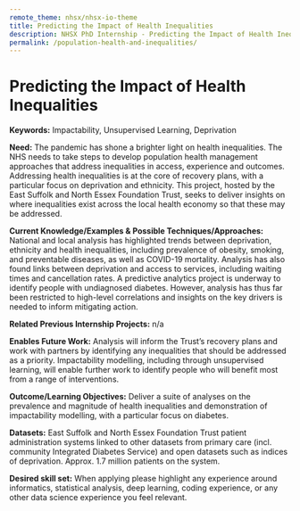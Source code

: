 ```yaml
---
remote_theme: nhsx/nhsx-io-theme
title: Predicting the Impact of Health Inequalities
description: NHSX PhD Internship - Predicting the Impact of Health Inequalities
permalink: /population-health-and-inequalities/
---
```


# Predicting the Impact of Health Inequalities

**Keywords:**  Impactability, Unsupervised Learning, Deprivation

**Need:**  The pandemic has shone a brighter light on health inequalities. The NHS needs to take steps to develop population health management approaches that address inequalities in access, experience and outcomes. Addressing health inequalities is at the core of recovery plans, with a particular focus on deprivation and ethnicity. This project, hosted by the East Suffolk and North Essex Foundation Trust, seeks to deliver insights on where inequalities exist across the local health economy so that these may be addressed. 

**Current Knowledge/Examples & Possible Techniques/Approaches:**  National and local analysis has highlighted trends between deprivation, ethnicity and health inequalities, including prevalence of obesity, smoking, and preventable diseases, as well as COVID-19 mortality. Analysis has also found links between deprivation and access to services, including waiting times and cancellation rates. A predictive analytics project is underway to identify people with undiagnosed diabetes. However, analysis has thus far been restricted to high-level correlations and insights on the key drivers is needed to inform mitigating action.

**Related Previous Internship Projects:** n/a

**Enables Future Work:** Analysis will inform the Trust’s recovery plans and work with partners by identifying any inequalities that should be addressed as a priority. Impactability modelling, including through unsupervised learning, will enable further work to identify people who will benefit most from a range of interventions. 

**Outcome/Learning Objectives:**  Deliver a suite of analyses on the prevalence and magnitude of health inequalities and demonstration of impactability modelling, with a particular focus on diabetes.

**Datasets:** East Suffolk and North Essex Foundation Trust patient administration systems linked to other datasets from primary care (incl. community Integrated Diabetes Service) and open datasets such as indices of deprivation. Approx. 1.7 million patients on the system.

**Desired skill set:** When applying please highlight any experience around informatics, statistical analysis, deep learning, coding experience, or any other data science experience you feel relevant.